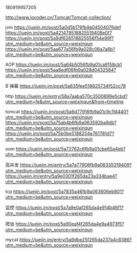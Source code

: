 180919957205

http://www.iocoder.cn/Tomcat/Tomcat-collection/

jvm
https://juejin.im/post/5a0d5b176fb9a04504076def
https://juejin.im/post/5a421479518825519408e0f7
https://juejin.im/post/5a9df626518825556f54e99f?utm_medium=be&utm_source=weixinqun
https://juejin.im/post/5aa677a56fb9a028c06a7a8b?utm_medium=be&utm_source=weixinqun

AOP
https://juejin.im/post/5a64b5056fb9a01ca9158cb1
https://juejin.im/post/5aa8edf06fb9a028d0432584?utm_medium=be&utm_source=weixinqun

B 弹幕
https://juejin.im/post/5a635fee518825734f52cc78

http
https://juejin.im/entry/58a7aaba570c3500699e5cbd?utm_medium=fe&utm_source=weixinqun&from=timeline

tomcat
https://juejin.im/post/5a6d77916fb9a01c9c1f4440?utm_medium=be&utm_source=weixinqun
https://juejin.im/post/5a75ab4b6fb9a063592ba9db?utm_medium=be&utm_source=weixinqun
https://juejin.im/post/5a75b0be5188254e761781d7?utm_medium=be&utm_source=weixinqun

oom
https://juejin.im/post/5a72762c6fb9a01cbe65a4eb?utm_medium=be&utm_source=weixinqun

高并发
https://juejin.im/entry/5a7a77906fb9a06335319409?utm_medium=be&utm_source=weixinqun
https://juejin.im/entry/5a9e0301f265da23a334bae4?utm_medium=be&utm_source=weixinqun

tcp
https://juejin.im/post/5a7835a46fb9a063606eb801?utm_medium=be&utm_source=weixinqun

监控
https://juejin.im/post/5a7a9e0af265da4e914b46f1?utm_medium=be&utm_source=weixinqun


爬虫
https://juejin.im/post/5a90eaf4f265da4e9a4973f5?utm_medium=be&utm_source=weixinqun

mycat
https://juejin.im/entry/5a9dbe25f265da237a4c8386?utm_medium=be&utm_source=weixinqun
